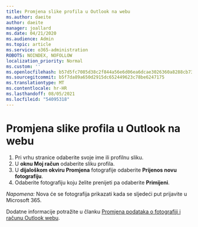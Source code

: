 ```yaml
---
title: Promjena slike profila u Outlook na webu
ms.author: daeite
author: daeite
manager: joallard
ms.date: 04/21/2020
ms.audience: Admin
ms.topic: article
ms.service: o365-administration
ROBOTS: NOINDEX, NOFOLLOW
localization_priority: Normal
ms.custom: ''
ms.openlocfilehash: b57d5fc7085d38c2f844a56e6d06ea6dcae3026360a8288cb73baed5d1280a05
ms.sourcegitcommit: b5f7da89a650d2915dc652449623c78be6247175
ms.translationtype: MT
ms.contentlocale: hr-HR
ms.lasthandoff: 08/05/2021
ms.locfileid: "54095318"
---
```

# <a name="change-your-profile-picture-in-outlook-on-the-web"></a>Promjena slike profila u Outlook na webu

1. Pri vrhu stranice odaberite svoje ime ili profilnu sliku.
1. U **oknu Moj račun** odaberite sliku profila.
1. U **dijaloškom okviru Promjena** fotografije odaberite **Prijenos novu fotografiju**.
1. Odaberite fotografiju koju želite prenijeti pa odaberite **Primijeni**.

*Napomena:* Nova će se fotografija prikazati kada se sljedeći put prijavite u Microsoft 365.

Dodatne informacije potražite u članku [Promjena podataka o fotografiji i računu Outlook webu](https://support.office.com/article/b2dbb289-851d-4bed-93c3-3e136f5659ec).
